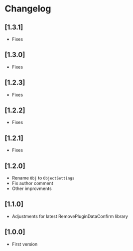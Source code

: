 # Changelog

## [1.3.1]
- Fixes

## [1.3.0]
- Fixes

## [1.2.3]
- Fixes

## [1.2.2]
- Fixes

## [1.2.1]
- Fixes

## [1.2.0]
- Rename `Obj` to `ObjectSettings`
- Fix author comment
- Other improvments

## [1.1.0]
- Adjustments for latest RemovePluginDataConfirm library

## [1.0.0]
- First version
